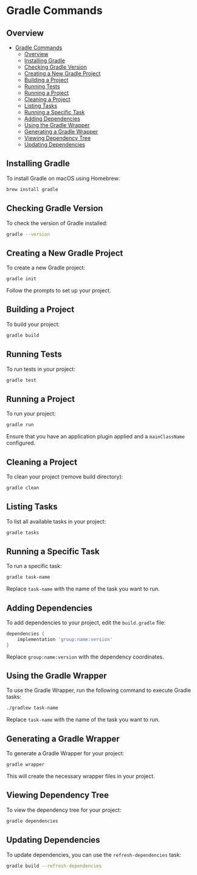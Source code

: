 # Gradle Commands

## Overview
- [Gradle Commands](#gradle-commands)
  - [Overview](#overview)
  - [Installing Gradle](#installing-gradle)
  - [Checking Gradle Version](#checking-gradle-version)
  - [Creating a New Gradle Project](#creating-a-new-gradle-project)
  - [Building a Project](#building-a-project)
  - [Running Tests](#running-tests)
  - [Running a Project](#running-a-project)
  - [Cleaning a Project](#cleaning-a-project)
  - [Listing Tasks](#listing-tasks)
  - [Running a Specific Task](#running-a-specific-task)
  - [Adding Dependencies](#adding-dependencies)
  - [Using the Gradle Wrapper](#using-the-gradle-wrapper)
  - [Generating a Gradle Wrapper](#generating-a-gradle-wrapper)
  - [Viewing Dependency Tree](#viewing-dependency-tree)
  - [Updating Dependencies](#updating-dependencies)

## Installing Gradle

To install Gradle on macOS using Homebrew:

```sh
brew install gradle
```

## Checking Gradle Version

To check the version of Gradle installed:

```sh
gradle --version
```

## Creating a New Gradle Project

To create a new Gradle project:

```sh
gradle init
```

Follow the prompts to set up your project.

## Building a Project

To build your project:

```sh
gradle build
```

## Running Tests

To run tests in your project:

```sh
gradle test
```

## Running a Project

To run your project:

```sh
gradle run
```

Ensure that you have an application plugin applied and a `mainClassName` configured.

## Cleaning a Project

To clean your project (remove build directory):

```sh
gradle clean
```

## Listing Tasks

To list all available tasks in your project:

```sh
gradle tasks
```

## Running a Specific Task

To run a specific task:

```sh
gradle task-name
```

Replace `task-name` with the name of the task you want to run.

## Adding Dependencies

To add dependencies to your project, edit the `build.gradle` file:

```groovy
dependencies {
    implementation 'group:name:version'
}
```

Replace `group:name:version` with the dependency coordinates.

## Using the Gradle Wrapper

To use the Gradle Wrapper, run the following command to execute Gradle tasks:

```sh
./gradlew task-name
```

Replace `task-name` with the name of the task you want to run.

## Generating a Gradle Wrapper

To generate a Gradle Wrapper for your project:

```sh
gradle wrapper
```

This will create the necessary wrapper files in your project.

## Viewing Dependency Tree

To view the dependency tree for your project:

```sh
gradle dependencies
```

## Updating Dependencies

To update dependencies, you can use the `refresh-dependencies` task:

```sh
gradle build --refresh-dependencies
```